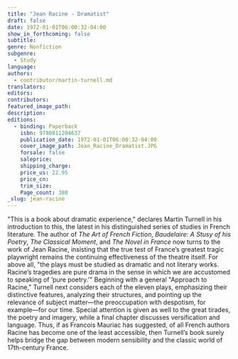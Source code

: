 ```yaml
---
title: "Jean Racine - Dramatist"
draft: false
date: 1972-01-01T06:00:32-04:00
show_in_forthcoming: false
subtitle:
genre: Nonfiction
subgenre:
  - Study
language:
authors:
  - contributor/martin-turnell.md
translators:
editors:
contributors:
featured_image_path:
description:
editions:
  - binding: Paperback
    isbn: 9780811204637
    publication_date: 1972-01-01T06:00:32-04:00
    cover_image_path: Jean_Racine_Dramatist.JPG
    forsale: false
    saleprice:
    shipping_charge:
    price_us: 22.95
    price_cn:
    trim_size:
    Page_count: 380
_slug: jean-racine
---
```


"This is a book about dramatic experience," declares Martin Turnell in his introduction to this, the latest in his distinguished series of studies in French literature. The author of _The Art of French Fiction_, _Baudelaire: A Stusy of his Poetry_, _The Classical Moment_, and _The Novel in France_ now turns to the work of Jean Racine, insisting that the true test of France’s greatest tragic playwright remains the continuing effectiveness of the theatre itself. For above all, "the plays must be studied as dramatic and not literary works. Racine’s tragedies are pure drama in the sense in which we are accustomed to speaking of ’pure poetry.’" Beginning with a general "Approach to Racine," Turnell next considers each of the eleven plays, emphasizing their distinctive features, analyzing their structures, and pointing up the relevance of subject matter—the preoccupation with despotism, for example—for our time. Special attention is given as well to the great tirades, the poetry and imagery, while a final chapter discusses versification and language. Thus, if as Francois Mauriac has suggested, of all French authors Racine has become one of the least accessible, then Turnell’s book surely helps bridge the gap between modern sensibility and the classic world of 17th-century France.

